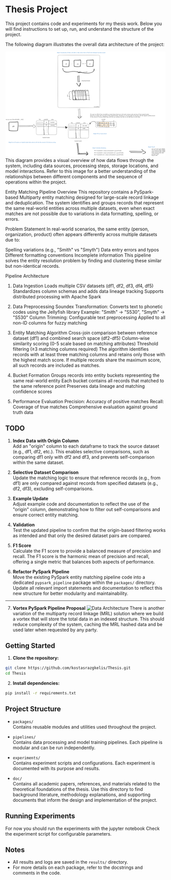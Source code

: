 # Thesis Project

This project contains code and experiments for my thesis work. Below you will find instructions to set up, run, and understand the structure of the project.

The following diagram illustrates the overall data architecture of the project:

![Data Architecture](docs/pipelines/data_architecture.png)
This diagram provides a visual overview of how data flows through the system, including data sources, processing steps, storage locations, and model interactions. Refer to this image for a better understanding of the relationships between different components and the sequence of operations within the project.

Entity Matching Pipeline
Overview
This repository contains a PySpark-based Multiparty entity matching designed for large-scale record linkage and deduplication. The system identifies and groups records that represent the same real-world entities across multiple datasets, even when exact matches are not possible due to variations in data formatting, spelling, or errors.

Problem Statement
In real-world scenarios, the same entity (person, organization, product) often appears differently across multiple datasets due to:

Spelling variations (e.g., "Smith" vs "Smyth")
Data entry errors and typos
Different formatting conventions
Incomplete information
This pipeline solves the entity resolution problem by finding and clustering these similar but non-identical records.

Pipeline Architecture
1. Data Ingestion
Loads multiple CSV datasets (df1, df2, df3, df4, df5)
Standardizes column schemas and adds data lineage tracking
Supports distributed processing with Apache Spark

2. Data Preprocessing
Soundex Transformation: Converts text to phonetic codes using the Jellyfish library
Example: "Smith" → "S530", "Smyth" → "S530"
Column Trimming: Configurable text preprocessing
Applied to all non-ID columns for fuzzy matching

3. Entity Matching Algorithm
Cross-join comparison between reference dataset (df1) and combined search space (df2-df5)
Column-wise similarity scoring (0-5 scale based on matching attributes)
Threshold filtering (≥3 matching columns required)
The algorithm identifies records with at least three matching columns and retains only those with the highest match score. If multiple records share the maximum score, all such records are included as matches.

4. Bucket Formation
Groups records into entity buckets representing the same real-world entity
Each bucket contains all records that matched to the same reference point
Preserves data lineage and matching confidence scores

5. Performance Evaluation
Precision: Accuracy of positive matches
Recall: Coverage of true matches
Comprehensive evaluation against ground truth data



## TODO

1. **Index Data with Origin Column**  
    Add an "origin" column to each dataframe to track the source dataset (e.g., df1, df2, etc.). This enables selective comparisons, such as comparing df1 only with df2 and df3, and prevents self-comparison within the same dataset.

2. **Selective Dataset Comparison**  
    Update the matching logic to ensure that reference records (e.g., from df1) are only compared against records from specified datasets (e.g., df2, df3), excluding self-comparisons.

3. **Example Update**  
    Adjust example code and documentation to reflect the use of the "origin" column, demonstrating how to filter out self-comparisons and ensure correct entity matching.

4. **Validation**  
    Test the updated pipeline to confirm that the origin-based filtering works as intended and that only the desired dataset pairs are compared.

5. **F1 Score**  
    Calculate the F1 score to provide a balanced measure of precision and recall. The F1 score is the harmonic mean of precision and recall, offering a single metric that balances both aspects of performance.

6. **Refactor PySpark Pipeline**  
    Move the existing PySpark entity matching pipeline code into a dedicated `pypsark_pipeline` package within the `packages/` directory. Update all relevant import statements and documentation to reflect this new structure for better modularity and maintainability.

-----------------------------------------------

7. **Vortex PySpark Pipeline Proposal**
    ![Data Architecture](docs/pipelines/hashed_vortex_proposal_architecture.png.png)
    There is another variation of the multiparty record linkage (MRL) solution where we build a vortex that will store the total data in an indexed structure. This should 
    reduce complexity of the system, caching the MRL hashed data and be used later when requested by any party.



## Getting Started

1. **Clone the repository:**
```bash
git clone https://github.com/kostasrazgkelis/Thesis.git
cd Thesis
```

2. **Install dependencies:**
```bash
pip install -r requirements.txt
```


## Project Structure

- `packages/`  
  Contains reusable modules and utilities used throughout the project.

- `pipelines/`  
  Contains data processing and model training pipelines. Each pipeline is modular and can be run independently.

- `experiments/`  
  Contains experiment scripts and configurations. Each experiment is documented with its purpose and results.

- `doc/`  
    Contains all academic papers, references, and materials related to the theoretical foundations of the thesis. Use this directory to find background literature, methodology explanations, and supporting documents that inform the design and implementation of the project.

## Running Experiments
For now you should run the experiments with the jupyter notebook
Check the experiment script for configurable parameters.

## Notes
- All results and logs are saved in the `results/` directory.
- For more details on each package, refer to the docstrings and comments in the code.
